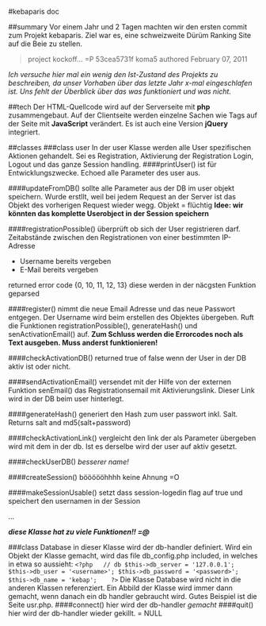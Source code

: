 #kebaparis doc

##summary
Vor einem Jahr und 2 Tagen machten wir den ersten commit zum Projekt kebaparis. Ziel war es, eine schweizweite Dürüm Ranking Site auf die Beie zu stellen.

>project kockoff... =P 53cea5731f koma5 authored February 07, 2011

*Ich versuche hier mal ein wenig den Ist-Zustand des Projekts zu beschreiben, da unser Vorhaben über das letzte Jahr x-mal eingeschlafen ist. Uns fehlt der Überblick über das was funktioniert und was nicht.*

##tech
Der HTML-Quellcode wird auf der Serverseite mit **php** zusammengebaut. Auf der Clientseite werden einzelne Sachen wie Tags auf der Seite mit **JavaScript** verändert. Es ist auch eine Version **jQuery** integriert.

##classes
###class user
In der user Klasse werden alle User spezifischen Aktionen gehandelt. Sei es Registration, Aktivierung der Registration Login, Logout und das ganze Session handling.
####printUser()
ist für Entwicklungszwecke. Echoed alle Parameter des user aus.

####updateFromDB()
sollte alle Parameter aus der DB im user objekt speichern. Wurde erstllt, weil bei jedem Request an der Server ist das Objekt des vorherigen Request wieder wegg. Objekt = flüchtig
**Idee: wir könnten das komplette Userobject in der Session speichern**

####registrationPossible()
überprüft ob sich der User registrieren darf.
Zeitabstände zwischen den Registrationen von einer bestimmten IP-Adresse

+ Username bereits vergeben
+ E-Mail bereits vergeben

returned error code {0, 10, 11, 12, 13}
diese werden in der näcgsten Funktion geparsed

####register()
nimmt die neue Email Adresse und das neue Passwort entgegen. Der Username wird beim erstellen des Objektes übergeben. Ruft die Funktionen registrationPossible(), generateHash() und senActivationEmail() auf.
**Zum Schluss werden die Errorcodes noch als Text ausgeben.
Muss anderst funktionieren!**

####checkActivationDB()
returned true of false wenn der User in der DB aktiv ist oder nicht.

####sendActivationEmail()
versendet mit der Hilfe von der externen Funktion senEmail() das Registrationsemail mit Aktivierungslink. Dieser Link wird in der DB beim user hinterlegt.

####generateHash()
generiert den Hash zum user passwort inkl. Salt. Returns salt and md5(salt+password)

####checkActivationLink()
vergleicht den link der als Parameter übergeben wird mit dem in der db. Ist es derselbe wird der user auf aktiv gesetzt.

####checkUserDB() *besserer name!*

####createSession()
böööööhhhh keine Ahnung =O

####makeSessionUsable()
setzt dass session-logedin flag auf true und speichert den usernamen in der Session

...

***diese Klasse hat zu viele Funktionen!! =@***


###class Database
in dieser Klasse wird der db-handler definiert. Wird ein Objekt der Klasse gemacht, wird das file db_config.php included, in welches in etwa so aussieht:
`<?php  
// db
$this->db_server = '127.0.0.1';
$this->db_user = '<username>';
$this->db_password = '<password>';
$this->db_name = 'kebap';  	
?>`
Die Klasse Database wird nicht in die anderen Klassen referenziert. Ein Abbild der Klasse wird immer dann gemacht, wenn danach ein db handler gebraucht wird. Gutes Beispiel ist die Seite usr.php.
####connect()
hier wird der db-handler *gemacht*
####quit()
hier wird der db-handler wieder gekillt. = NULL